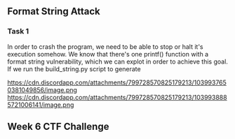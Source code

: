 ## Format String Attack

### Task 1
In order to crash the program, we need to be able to stop or halt it's execution somehow. We know that there's one printf() function with a format string vulnerability, which we can explot in order to achieve this goal. <br>
If we run the build_string.py script to generate

https://cdn.discordapp.com/attachments/799728570825179213/1039937650381049856/image.png
https://cdn.discordapp.com/attachments/799728570825179213/1039938885721006141/image.png

## Week 6 CTF Challenge 
